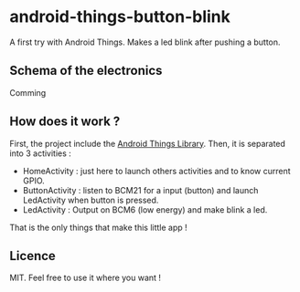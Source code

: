 # android-things-button-blink

A first try with Android Things. Makes a led blink after pushing a button.

## Schema of the electronics

Comming

## How does it work ?

First, the project include the [Android Things Library](https://developer.android.com/things/sdk/index.html). Then, it is separated into 3 activities :
 * HomeActivity : just here to launch others activities and to know current GPIO.
 * ButtonActivity : listen to BCM21 for a input (button) and launch LedActivity when button is pressed.
 * LedActivity : Output on BCM6 (low energy) and make blink a led.
 
That is the only things that make this little app !

## Licence

MIT. Feel free to use it where you want !

